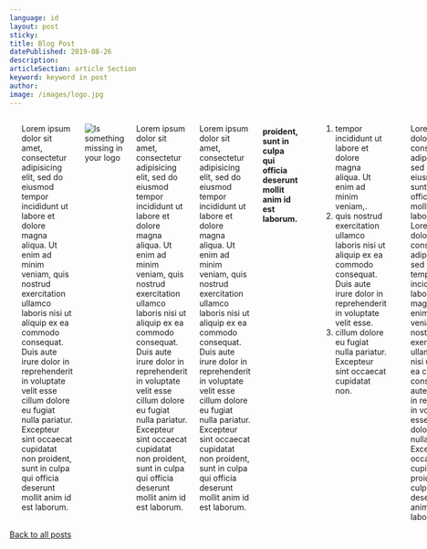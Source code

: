 ```yaml
---
language: id
layout: post
sticky:
title: Blog Post
datePublished: 2019-08-26
description:
articleSection: article Section
keyword: keyword in post
author:
image: /images/logo.jpg
---
```

<div class="post-content">
    <div class="full">
        <div class="large-6 large-centered columns">
            <p></p>
            <p>Lorem ipsum dolor sit amet, consectetur adipisicing elit, sed do eiusmod
            tempor incididunt ut labore et dolore magna aliqua. Ut enim ad minim veniam,
            quis nostrud exercitation ullamco laboris nisi ut aliquip ex ea commodo
            consequat. Duis aute irure dolor in reprehenderit in voluptate velit esse
            cillum dolore eu fugiat nulla pariatur. Excepteur sint occaecat cupidatat non
            proident, sunt in culpa qui officia deserunt mollit anim id est laborum.
            </p>
            <p>
                <img src="/images/logo-mockup.jpg" alt="Is  something missing in your logo">
            </p>
            <p>Lorem ipsum dolor sit amet, consectetur adipisicing elit, sed do eiusmod
            tempor incididunt ut labore et dolore magna aliqua. Ut enim ad minim veniam,
            quis nostrud exercitation ullamco laboris nisi ut aliquip ex ea commodo
            consequat. Duis aute irure dolor in reprehenderit in voluptate velit esse
            cillum dolore eu fugiat nulla pariatur. Excepteur sint occaecat cupidatat non
            proident, sunt in culpa qui officia deserunt mollit anim id est laborum.
            </p>
            <p>Lorem ipsum dolor sit amet, consectetur adipisicing elit, sed do eiusmod
            tempor incididunt ut labore et dolore magna aliqua. Ut enim ad minim veniam,
            quis nostrud exercitation ullamco laboris nisi ut aliquip ex ea commodo
            consequat. Duis aute irure dolor in reprehenderit in voluptate velit esse
            cillum dolore eu fugiat nulla pariatur. Excepteur sint occaecat cupidatat non
            proident, sunt in culpa qui officia deserunt mollit anim id est laborum.
            </p>
            <h4>proident, sunt in culpa qui officia deserunt mollit anim id est laborum.</h4>
            <p>
                <ol>
                    <li>tempor incididunt ut labore et dolore magna aliqua. Ut enim ad minim veniam,.</li>
                    <li>quis nostrud exercitation ullamco laboris nisi ut aliquip ex ea commodo consequat. Duis aute irure dolor in reprehenderit in voluptate velit esse.</li>
                    <li>cillum dolore eu fugiat nulla pariatur. Excepteur sint occaecat cupidatat non. </li>
                </ol>
            </p>
            <p>Lorem ipsum dolor sit amet, consectetur adipisicing elit, sed do eiusmodproident, sunt in culpa qui officia deserunt mollit anim id est laborum.
                <br>
                Lorem ipsum dolor sit amet, consectetur adipisicing elit, sed do eiusmod
                tempor incididunt ut labore et dolore magna aliqua. Ut enim ad minim veniam,
                quis nostrud exercitation ullamco laboris nisi ut aliquip ex ea commodo
                consequat. Duis aute irure dolor in reprehenderit in voluptate velit esse
                cillum dolore eu fugiat nulla pariatur. Excepteur sint occaecat cupidatat non
                proident, sunt in culpa qui officia deserunt mollit anim id est laborum.
            </p>
        </div>
    </div>
</div>
<div class="full white centered-text">
    <a href="/blog/" class="boxed black button">Back to all posts</a>
</div>